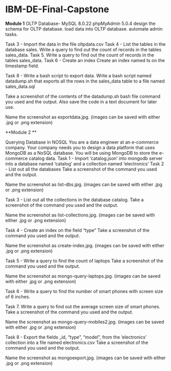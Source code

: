 # IBM-DE-Final-Capstone
**Module 1**
OLTP Database- MySQL 8.0.22
phpMyAdmin 5.0.4 
design the schema for OLTP database.
load data into OLTP database.
automate admin tasks.


Task 3 - Import the data in the file oltpdata.csv
Task 4 - List the tables in the database sales.
Write a query to find out the count of records in the tables sales_data.
Task 5. Write a query to find out the count of records in the tables sales_data.
Task 6 - Create an index
Create an index named ts on the timestamp field.

Task 8 - Write a bash script to export data.
Write a bash script named datadump.sh that exports all the rows in the sales_data table to a file named sales_data.sql

Take a screenshot of the contents of the datadump.sh bash file command you used and the output. Also save the code in a text document for later use.

Name the screenshot as exportdata.jpg. (images can be saved with either .jpg or .png extension)


**Module 2 **

Querying Database in NOSQL
You are a data engineer at an e-commerce company. Your company needs you to design a data platform that uses MongoDB as a NoSQL database. You will be using MongoDB to store the e-commerce catalog data.
Task 1 - Import ‘catalog.json’ into mongodb server into a database named ‘catalog’ and a collection named ‘electronics’
Task 2 - List out all the databases
Take a screenshot of the command you used and the output.

Name the screenshot as list-dbs.jpg. (images can be saved with either .jpg or .png extension)

Task 3 - List out all the collections in the database catalog.
Take a screenshot of the command you used and the output.

Name the screenshot as list-collections.jpg. (images can be saved with either .jpg or .png extension)

Task 4 - Create an index on the field “type”
Take a screenshot of the command you used and the output.

Name the screenshot as create-index.jpg. (images can be saved with either .jpg or .png extension)

Task 5 - Write a query to find the count of laptops
Take a screenshot of the command you used and the output.

Name the screenshot as mongo-query-laptops.jpg. (images can be saved with either .jpg or .png extension)

Task 6 - Write a query to find the number of smart phones with screen size of 6 inches.

Task 7. Write a query to find out the average screen size of smart phones.
Take a screenshot of the command you used and the output.

Name the screenshot as mongo-query-mobiles2.jpg. (images can be saved with either .jpg or .png extension)

Task 8 - Export the fields _id, “type”, “model”, from the ‘electronics’ collection into a file named electronics.csv
Take a screenshot of the command you used and the output.

Name the screenshot as mongoexport.jpg. (images can be saved with either .jpg or .png extension)

